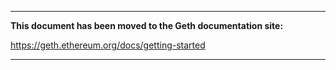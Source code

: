 ***

**This document has been moved to the Geth documentation site:**

https://geth.ethereum.org/docs/getting-started

***
